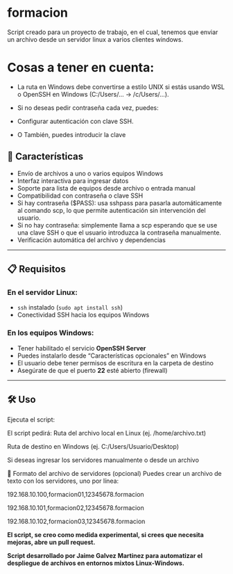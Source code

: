 # formacion

Script creado para un proyecto de trabajo, en el cual, tenemos que enviar un archivo desde un servidor linux a varios clientes windows.

<h1>Cosas a tener en cuenta:</h1>

- La ruta en Windows debe convertirse a estilo UNIX si estás usando WSL o OpenSSH en Windows (C:/Users/... → /c/Users/...).

- Si no deseas pedir contraseña cada vez, puedes:

- Configurar autenticación con clave SSH.

- O También, puedes introducir la clave


## 🚀 Características

- Envío de archivos a uno o varios equipos Windows
- Interfaz interactiva para ingresar datos
- Soporte para lista de equipos desde archivo o entrada manual
- Compatibilidad con contraseña o clave SSH
- Si hay contraseña ($PASS): usa sshpass para pasarla automáticamente al comando scp, lo que permite autenticación sin intervención del usuario.
- Si no hay contraseña: simplemente llama a scp esperando que se use una clave SSH o que el usuario introduzca la contraseña manualmente.
- Verificación automática del archivo y dependencias

---

## 📋 Requisitos

### En el servidor Linux:
- `ssh` instalado (`sudo apt install ssh`)
- Conectividad SSH hacia los equipos Windows

### En los equipos Windows:
- Tener habilitado el servicio **OpenSSH Server**
- Puedes instalarlo desde “Características opcionales” en Windows
- El usuario debe tener permisos de escritura en la carpeta de destino
- Asegúrate de que el puerto **22** esté abierto (firewall)

---

## 🛠 Uso

Ejecuta el script:

El script pedirá:
Ruta del archivo local en Linux (ej. /home/archivo.txt)

Ruta de destino en Windows (ej. C:/Users/Usuario/Desktop)

Si deseas ingresar los servidores manualmente o desde un archivo

📁 Formato del archivo de servidores (opcional)
Puedes crear un archivo de texto con los servidores, uno por línea:


192.168.10.100,formacion01,12345678.formacion

192.168.10.101,formacion02,12345678.formacion

192.168.10.102,formacion03,12345678.formacion

**El script, se creo como medida experimental, si crees que necesita mejoras, abre un pull request.**


**Script desarrollado por Jaime Galvez Martinez para automatizar el despliegue de archivos en entornos mixtos Linux-Windows.**
